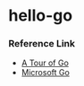 # hello-go
### Reference Link

- [A Tour of Go](https://tour.golang.org/welcome/1)
- [Microsoft Go](https://docs.microsoft.com/ko-kr/learn/modules/go-get-started/2-install-go?pivots=macos)

